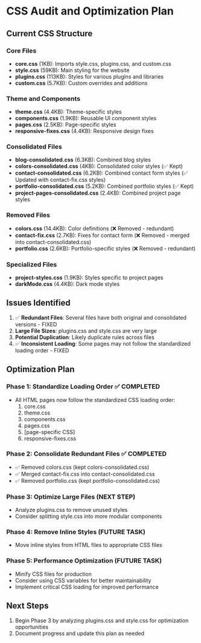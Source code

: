 # CSS Audit and Optimization Plan

## Current CSS Structure

### Core Files
- **core.css** (1KB): Imports style.css, plugins.css, and custom.css
- **style.css** (59KB): Main styling for the website
- **plugins.css** (113KB): Styles for various plugins and libraries
- **custom.css** (5.7KB): Custom overrides and additions

### Theme and Components
- **theme.css** (4.4KB): Theme-specific styles
- **components.css** (1.9KB): Reusable UI component styles
- **pages.css** (2.5KB): Page-specific styles
- **responsive-fixes.css** (4.4KB): Responsive design fixes

### Consolidated Files
- **blog-consolidated.css** (6.3KB): Combined blog styles
- **colors-consolidated.css** (4KB): Consolidated color styles (✅ Kept)
- **contact-consolidated.css** (6.2KB): Combined contact form styles (✅ Updated with contact-fix.css styles)
- **portfolio-consolidated.css** (5.2KB): Combined portfolio styles (✅ Kept)
- **project-pages-consolidated.css** (2.4KB): Combined project page styles

### Removed Files
- **colors.css** (14.4KB): Color definitions (❌ Removed - redundant)
- **contact-fix.css** (2.7KB): Fixes for contact form (❌ Removed - merged into contact-consolidated.css)
- **portfolio.css** (2.6KB): Portfolio-specific styles (❌ Removed - redundant)

### Specialized Files
- **project-styles.css** (1.9KB): Styles specific to project pages
- **darkMode.css** (4.4KB): Dark mode styles

## Issues Identified

1. ✅ **Redundant Files**: Several files have both original and consolidated versions - FIXED
2. **Large File Sizes**: plugins.css and style.css are very large
3. **Potential Duplication**: Likely duplicate rules across files
4. ✅ **Inconsistent Loading**: Some pages may not follow the standardized loading order - FIXED

## Optimization Plan

### Phase 1: Standardize Loading Order ✅ COMPLETED
- All HTML pages now follow the standardized CSS loading order:
  1. core.css
  2. theme.css
  3. components.css
  4. pages.css
  5. [page-specific CSS]
  6. responsive-fixes.css

### Phase 2: Consolidate Redundant Files ✅ COMPLETED
- ✅ Removed colors.css (kept colors-consolidated.css)
- ✅ Merged contact-fix.css into contact-consolidated.css
- ✅ Removed portfolio.css (kept portfolio-consolidated.css)

### Phase 3: Optimize Large Files (NEXT STEP)
- Analyze plugins.css to remove unused styles
- Consider splitting style.css into more modular components

### Phase 4: Remove Inline Styles (FUTURE TASK)
- Move inline styles from HTML files to appropriate CSS files

### Phase 5: Performance Optimization (FUTURE TASK)
- Minify CSS files for production
- Consider using CSS variables for better maintainability
- Implement critical CSS loading for improved performance

## Next Steps
1. Begin Phase 3 by analyzing plugins.css and style.css for optimization opportunities
2. Document progress and update this plan as needed

